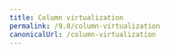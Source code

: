 ```yaml
---
title: Column virtualization
permalink: /9.0/column-virtualization
canonicalUrl: /column-virtualization
---
```

